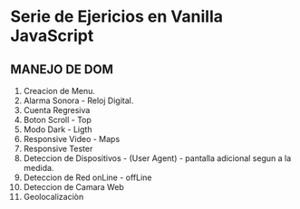 # Serie de Ejericios en Vanilla JavaScript
## MANEJO DE DOM

1. Creacion de Menu.
2. Alarma Sonora - Reloj Digital. 
3. Cuenta Regresiva
4. Boton Scroll - Top
5. Modo Dark - Ligth
6. Responsive Video - Maps
7. Responsive Tester
8. Deteccion de Dispositivos - (User Agent) - pantalla adicional segun a la medida.
9. Deteccion de Red onLine - offLine
10. Deteccion de Camara Web
11. Geolocalizaciòn